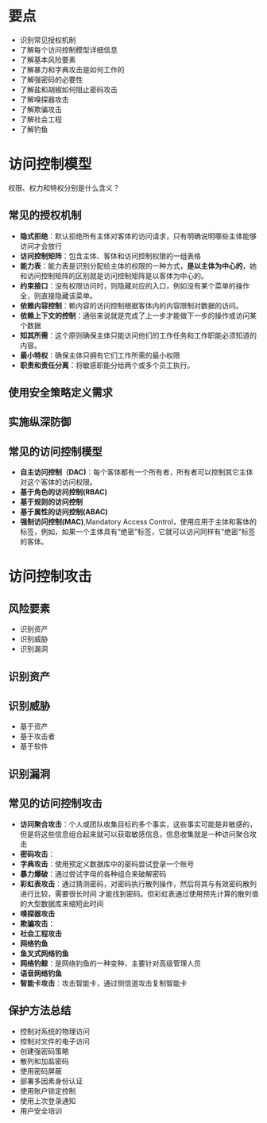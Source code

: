 # 要点

- 识别常见授权机制
- 了解每个访问控制模型详细信息
- 了解基本风险要素
- 了解暴力和字典攻击是如何工作的
- 了解强密码的必要性
- 了解盐和胡椒如何阻止密码攻击
- 了解嗅探器攻击
- 了解欺骗攻击
- 了解社会工程
- 了解钓鱼

# 访问控制模型

权限、权力和特权分别是什么含义？

## 常见的授权机制

- **隐式拒绝**：默认拒绝所有主体对客体的访问请求，只有明确说明哪些主体能够访问才会放行
- **访问控制矩阵**：包含主体、客体和访问控制权限的一组表格
- **能力表**：能力表是识别分配给主体的权限的一种方式，**是以主体为中心的**，她和访问控制矩阵的区别就是访问控制矩阵是以客体为中心的。
- **约束接口**：没有权限访问时，则隐藏对应的入口，例如没有某个菜单的操作全，则直接隐藏该菜单。
- **依赖内容控制**：赖内容的访问控制根据客体内的内容限制对数据的访问。
- **依赖上下文的控制**：通俗来说就是完成了上一步才能做下一步的操作或访问某个数据
- **知其所需**：这个原则确保主体只能访问他们的工作任务和工作职能必须知道的内容。
- **最小特权**：确保主体只拥有它们工作所需的最小权限
- **职责和责任分离**：将敏感职能分给两个或多个员工执行。

## 使用安全策略定义需求

## 实施纵深防御

## 常见的访问控制模型

- **自主访问控制（DAC)**：每个客体都有一个所有者，所有者可以控制其它主体对这个客体的访问权限。
- **基于角色的访问控制(RBAC)**
- **基于规则的访问控制**
- **基于属性的访问控制(ABAC)**
- **强制访问控制(MAC)**,Mandatory Access Control，使用应用于主体和客体的标签，例如，如果一个主体具有“绝密”标签，它就可以访问同样有"绝密"标签的客体。

# 访问控制攻击

## 风险要素

- 识别资产
- 识别威胁
- 识别漏洞

## 识别资产

## 识别威胁

- 基于资产
- 基于攻击者
- 基于软件

## 识别漏洞


## 常见的访问控制攻击

- **访问聚合攻击**：个人或团队收集目标的多个事实，这些事实可能是非敏感的，但是将这些信息组合起来就可以获取敏感信息，信息收集就是一种访问聚合攻击
- **密码攻击**：
- **字典攻击**：使用预定义数据库中的密码尝试登录一个账号
- **暴力爆破**：通过尝试字母的各种组合来破解密码
- **彩虹表攻击**：通过猜测密码，对密码执行散列操作，然后将其与有效密码散列进行比较，需要很长时间 才能找到密码。但彩虹表通过使用预先计算的散列值的大型数据库来缩短此时间
- **嗅探器攻击**
- **欺骗攻击**：
- **社会工程攻击**
- **网络钓鱼**
- **鱼叉式网络钓鱼**
- **网络钓鲸**：是网络钓鱼的一种变种，主要针对高级管理人员
- **语音网络钓鱼**
- **智能卡攻击**：攻击智能卡，通过侧信道攻击复制智能卡

## 保护方法总结

- 控制对系统的物理访问
- 控制对文件的电子访问
- 创建强密码策略
- 散列和加盐密码
- 使用密码屏蔽
- 部署多因素身份认证
- 使用账户锁定控制
- 使用上次登录通知
- 用户安全培训